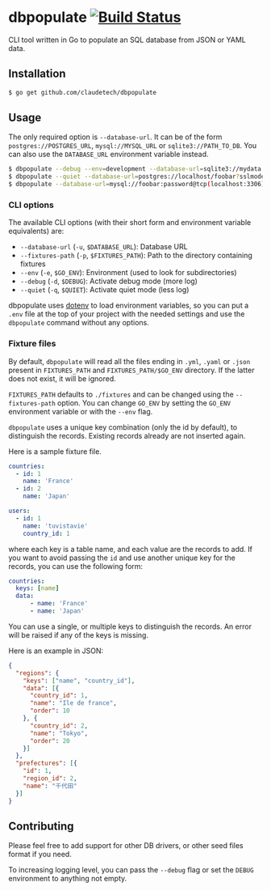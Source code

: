 # dbpopulate [![Build Status](https://travis-ci.org/claudetech/dbpopulate.svg?branch=master)](https://travis-ci.org/claudetech/dbpopulate)

CLI tool written in Go to populate an SQL database from JSON or YAML data.

## Installation

```sh
$ go get github.com/claudetech/dbpopulate
```

## Usage

The only required option is `--database-url`.
It can be of the form `postgres://POSTGRES_URL`, `mysql://MYSQL_URL` or `sqlite3://PATH_TO_DB`.
You can also use the `DATABASE_URL` environment variable instead.

```sh
$ dbpopulate --debug --env=development --database-url=sqlite3://mydata.db
$ dbpopulate --quiet --database-url=postgres://localhost/foobar?sslmode=disable
$ dbpopulate --database-url=mysql://foobar:password@tcp(localhost:3306)/foobar --fixtures-path=/path/to/my/fixtures
```

### CLI options

The available CLI options (with their short form and environment variable equivalents) are:

* `--database-url` (`-u`, `$DATABASE_URL`): Database URL
* `--fixtures-path` (`-p`, `$FIXTURES_PATH`): Path to the directory containing fixtures
* `--env` (`-e`, `$GO_ENV`): Environment (used to look for subdirectories)
* `--debug` (`-d`, `$DEBUG`): Activate debug mode (more log)
* `--quiet` (`-q`, `$QUIET`): Activate quiet mode (less log)

dbpopulate uses [dotenv](https://github.com/joho/godotenv) to load environment variables, so you can put a `.env` file at the top of your project with the needed settings and use the `dbpopulate` command without any options.

### Fixture files

By default, `dbpopulate` will read all the files ending in `.yml`, `.yaml` or `.json` present in `FIXTURES_PATH` and `FIXTURES_PATH/$GO_ENV` directory. If the latter does not exist, it will be ignored.

`FIXTURES_PATH` defaults to `./fixtures` and can be changed using the `--fixtures-path` option.
You can change `GO_ENV` by setting the `GO_ENV` environment variable or with the `--env` flag.

`dbpopulate` uses a unique key combination (only the id by default),
to distinguish the records. Existing records already are not inserted again.

Here is a sample fixture file.

```yaml
countries:
  - id: 1
    name: 'France'
  - id: 2
    name: 'Japan'

users:
  - id: 1
    name: 'tuvistavie'
    country_id: 1
```

where each key is a table name, and each value are the records to add.
If you want to avoid passing the `id` and use another unique key for the records, you can use the following form:

```yaml
countries:
  keys: [name]
  data:
      - name: 'France'
      - name: 'Japan'
```

You can use a single, or multiple keys to distinguish the records. An error
will be raised if any of the keys is missing.

Here is an example in JSON:

```json
{
  "regions": {
    "keys": ["name", "country_id"],
    "data": [{
      "country_id": 1,
      "name": "Ile de france",
      "order": 10
    }, {
      "country_id": 2,
      "name": "Tokyo",
      "order": 20
    }]
  },
  "prefectures": [{
    "id": 1,
    "region_id": 2,
    "name": "千代田"
  }]
}
```

## Contributing

Please feel free to add support for other DB drivers,
or other seed files format if you need.

To increasing logging level, you can pass the `--debug` flag or set the
`DEBUG` environment to anything not empty.
